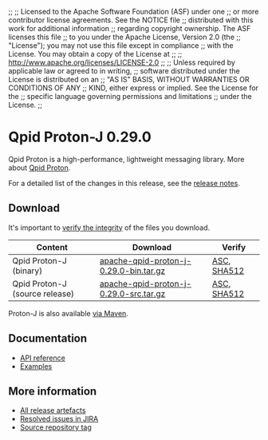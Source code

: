;;
;; Licensed to the Apache Software Foundation (ASF) under one
;; or more contributor license agreements.  See the NOTICE file
;; distributed with this work for additional information
;; regarding copyright ownership.  The ASF licenses this file
;; to you under the Apache License, Version 2.0 (the
;; "License"); you may not use this file except in compliance
;; with the License.  You may obtain a copy of the License at
;;
;;   http://www.apache.org/licenses/LICENSE-2.0
;;
;; Unless required by applicable law or agreed to in writing,
;; software distributed under the License is distributed on an
;; "AS IS" BASIS, WITHOUT WARRANTIES OR CONDITIONS OF ANY
;; KIND, either express or implied.  See the License for the
;; specific language governing permissions and limitations
;; under the License.
;;

# Qpid Proton-J 0.29.0

Qpid Proton is a high-performance, lightweight messaging library. More
about [Qpid Proton]({{site_url}}/proton/index.html).

For a detailed list of the changes in this release, see the [release
notes](release-notes.html).

## Download

It's important to [verify the
integrity]({{site_url}}/download.html#verify-what-you-download) of
the files you download.

| Content | Download | Verify |
|---------|----------|--------|
| Qpid Proton-J (binary) | [apache-qpid-proton-j-0.29.0-bin.tar.gz](http://archive.apache.org/dist/qpid/proton-j/0.29.0/apache-qpid-proton-j-0.29.0-bin.tar.gz) | [ASC](https://archive.apache.org/dist/qpid/proton-j/0.29.0/apache-qpid-proton-j-0.29.0-bin.tar.gz.asc), [SHA512](https://archive.apache.org/dist/qpid/proton-j/0.29.0/apache-qpid-proton-j-0.29.0-bin.tar.gz.sha512) |
| Qpid Proton-J (source release) | [apache-qpid-proton-j-0.29.0-src.tar.gz](http://archive.apache.org/dist/qpid/proton-j/0.29.0/apache-qpid-proton-j-0.29.0-src.tar.gz) | [ASC](https://archive.apache.org/dist/qpid/proton-j/0.29.0/apache-qpid-proton-j-0.29.0-src.tar.gz.asc), [SHA512](https://archive.apache.org/dist/qpid/proton-j/0.29.0/apache-qpid-proton-j-0.29.0-src.tar.gz.sha512) |

Proton-J is also available [via Maven]({{site_url}}/maven.html).

## Documentation


<div class="two-column" markdown="1">

 - [API reference](api/index.html)
 - [Examples](https://github.com/apache/qpid-proton-j/tree/0.29.0/examples)

</div>


## More information

 - [All release artefacts](http://archive.apache.org/dist/qpid/proton-j/0.29.0)
 - [Resolved issues in JIRA](https://issues.apache.org/jira/issues/?jql=project+%3D+PROTON+AND+fixVersion+%3D+%27proton-j-0.29.0%27+AND+resolution+%3D+%27fixed%27+ORDER+BY+priority+DESC)
 - [Source repository tag](https://gitbox.apache.org/repos/asf?p=qpid-proton-j.git;a=tag;h=0.29.0)

<script type="text/javascript">
  _deferredFunctions.push(function() {
      if ("0.29.0" === "{{current_proton_j_release}}") {
          _modifyCurrentReleaseLinks();
      }
  });
</script>